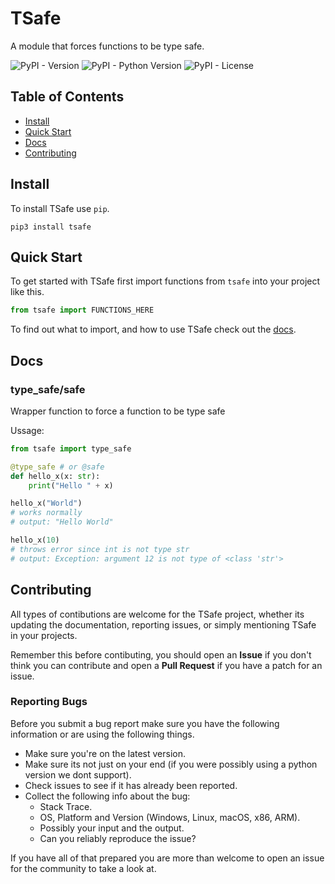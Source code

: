 # TSafe
A module that forces functions to be type safe.

![PyPI - Version](https://img.shields.io/pypi/v/tsafe)
![PyPI - Python Version](https://img.shields.io/pypi/pyversions/tsafe)
![PyPI - License](https://img.shields.io/pypi/l/tsafe)

## Table of Contents
* [Install](#install)
* [Quick Start](#quick-start)
* [Docs](#docs)
* [Contributing](#contributing)

## Install
To install TSafe use `pip`.
```
pip3 install tsafe
```

## Quick Start
To get started with TSafe first import functions from `tsafe` into your project like this.
```py
from tsafe import FUNCTIONS_HERE
```

To find out what to import, and how to use TSafe check out the [docs](#docs).


## Docs

### type_safe/safe
Wrapper function to force a function to be type safe

Ussage:
```py
from tsafe import type_safe

@type_safe # or @safe
def hello_x(x: str):
    print("Hello " + x)

hello_x("World")
# works normally
# output: "Hello World"

hello_x(10)
# throws error since int is not type str
# output: Exception: argument 12 is not type of <class 'str'>

```

## Contributing
All types of contibutions are welcome for the TSafe project, whether its updating the documentation, reporting issues, or simply mentioning TSafe in your projects.

Remember this before contibuting, you should open an **Issue** if you don't think you can contribute and open a **Pull Request** if you have a patch for an issue.



### Reporting Bugs
Before you submit a bug report make sure you have the following information or are using the following things.

* Make sure you're on the latest version.
* Make sure its not just on your end (if you were possibly using a python version we dont support).
* Check issues to see if it has already been reported.
* Collect the following info about the bug:
    * Stack Trace.
    * OS, Platform and Version (Windows, Linux, macOS, x86, ARM).
    * Possibly your input and the output.
    * Can you reliably reproduce the issue?

If you have all of that prepared you are more than welcome to open an issue for the community to take a look at.